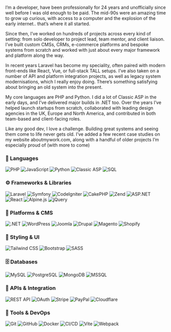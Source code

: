 I’m a developer, have been professionally for 24 years and unofficially since well before I was old enough to be paid. The mid-90s were an amazing time to grow up curious, with access to a computer and the explosion of the early internet.. that’s where it all started.

Since then, I’ve worked on hundreds of projects across every kind of setting: from solo developer to project lead, team mentor, and client liaison. I’ve built custom CMSs, CRMs, e-commerce platforms and bespoke systems from scratch and worked with just about every major framework and platform along the way.

In recent years Laravel has become my speciality, often paired with modern front-ends like React, Vue, or full-stack TALL setups. I’ve also taken on a number of API and platform integration projects, as well as legacy system modernisations, which I really enjoy doing. There’s something satisfying about bringing an old system into the present.

My core languages are PHP and Python. I did a lot of Classic ASP in the early days, and I’ve delivered major builds in .NET too. Over the years I’ve helped launch startups from scratch, collaborated with leading design agencies in the UK, Europe and North America, and contributed in both team-based and client-facing roles.

Like any good dev, I love a challenge. Building great systems and seeing them come to life never gets old. I’ve added a few recent case studies on my website aboutmywork.com, along with a handful of older projects I’m especially proud of (with more to come)

### 🧠 Languages
![PHP](https://img.shields.io/badge/-PHP-777BB4?style=flat-square&logo=php&logoColor=white)
![JavaScript](https://img.shields.io/badge/-JavaScript-F7DF1E?style=flat-square&logo=javascript&logoColor=black)
![Python](https://img.shields.io/badge/-Python-3776AB?style=flat-square&logo=python&logoColor=white)
![Classic ASP](https://img.shields.io/badge/-Classic%20ASP-0d0d0d?style=flat-square)
![SQL](https://img.shields.io/badge/-SQL-4479A1?style=flat-square&logo=postgresql&logoColor=white)

### ⚙️ Frameworks & Libraries
![Laravel](https://img.shields.io/badge/-Laravel-FF2D20?style=flat-square&logo=laravel&logoColor=white)
![Symfony](https://img.shields.io/badge/-Symfony-000000?style=flat-square&logo=symfony&logoColor=white)
![CodeIgniter](https://img.shields.io/badge/-CodeIgniter-EF4223?style=flat-square)
![CakePHP](https://img.shields.io/badge/-CakePHP-D33C43?style=flat-square)
![Zend](https://img.shields.io/badge/-Zend-68B604?style=flat-square)
![ASP.NET](https://img.shields.io/badge/-ASP.NET-512BD4?style=flat-square&logo=.net&logoColor=white)
![React](https://img.shields.io/badge/-React-61DAFB?style=flat-square&logo=react&logoColor=black)
![Alpine.js](https://img.shields.io/badge/-Alpine.js-8BC0D0?style=flat-square)
![jQuery](https://img.shields.io/badge/-jQuery-0769AD?style=flat-square&logo=jquery&logoColor=white)

### 💠 Platforms & CMS
![.NET](https://img.shields.io/badge/-.NET-5C2D91?style=flat-square&logo=dotnet&logoColor=white)
![WordPress](https://img.shields.io/badge/-WordPress-21759B?style=flat-square&logo=wordpress&logoColor=white)
![Joomla](https://img.shields.io/badge/-Joomla-F44321?style=flat-square&logo=joomla&logoColor=white)
![Drupal](https://img.shields.io/badge/-Drupal-0678BE?style=flat-square&logo=drupal&logoColor=white)
![Magento](https://img.shields.io/badge/-Magento-EE672F?style=flat-square&logo=magento&logoColor=white)
![Shopify](https://img.shields.io/badge/-Shopify-96BF48?style=flat-square&logo=shopify&logoColor=white)

### 🎨 Styling & UI
![Tailwind CSS](https://img.shields.io/badge/-Tailwind_CSS-38B2AC?style=flat-square&logo=tailwind-css&logoColor=white)
![Bootstrap](https://img.shields.io/badge/-Bootstrap-563D7C?style=flat-square&logo=bootstrap&logoColor=white)
![SASS](https://img.shields.io/badge/-SASS-CC6699?style=flat-square&logo=sass&logoColor=white)

### 🗄️ Databases
![MySQL](https://img.shields.io/badge/-MySQL-4479A1?style=flat-square&logo=mysql&logoColor=white)
![PostgreSQL](https://img.shields.io/badge/-PostgreSQL-336791?style=flat-square&logo=postgresql&logoColor=white)
![MongoDB](https://img.shields.io/badge/-MongoDB-47A248?style=flat-square&logo=mongodb&logoColor=white)
![MSSQL](https://img.shields.io/badge/-MSSQL-CC2927?style=flat-square&logo=microsoft-sql-server&logoColor=white)

### 🔌 APIs & Integration
![REST API](https://img.shields.io/badge/-REST-006400?style=flat-square)
![OAuth](https://img.shields.io/badge/-OAuth-008000?style=flat-square)
![Stripe](https://img.shields.io/badge/-Stripe-008CDD?style=flat-square&logo=stripe&logoColor=white)
![PayPal](https://img.shields.io/badge/-PayPal-00457C?style=flat-square&logo=paypal&logoColor=white)
![Cloudflare](https://img.shields.io/badge/-Cloudflare-F38020?style=flat-square&logo=cloudflare&logoColor=white)

### 🚀 Tools & DevOps
![Git](https://img.shields.io/badge/-Git-F05032?style=flat-square&logo=git&logoColor=white)
![GitHub](https://img.shields.io/badge/-GitHub-181717?style=flat-square&logo=github&logoColor=white)
![Docker](https://img.shields.io/badge/-Docker-2496ED?style=flat-square&logo=docker&logoColor=white)
![CI/CD](https://img.shields.io/badge/-CI/CD-004880?style=flat-square)
![Vite](https://img.shields.io/badge/-Vite-646CFF?style=flat-square&logo=vite&logoColor=white)
![Webpack](https://img.shields.io/badge/-Webpack-8DD6F9?style=flat-square&logo=webpack&logoColor=black)
